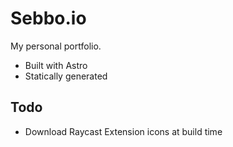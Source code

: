 # Sebbo.io

My personal portfolio.

- Built with Astro
- Statically generated

## Todo

- Download Raycast Extension icons at build time

